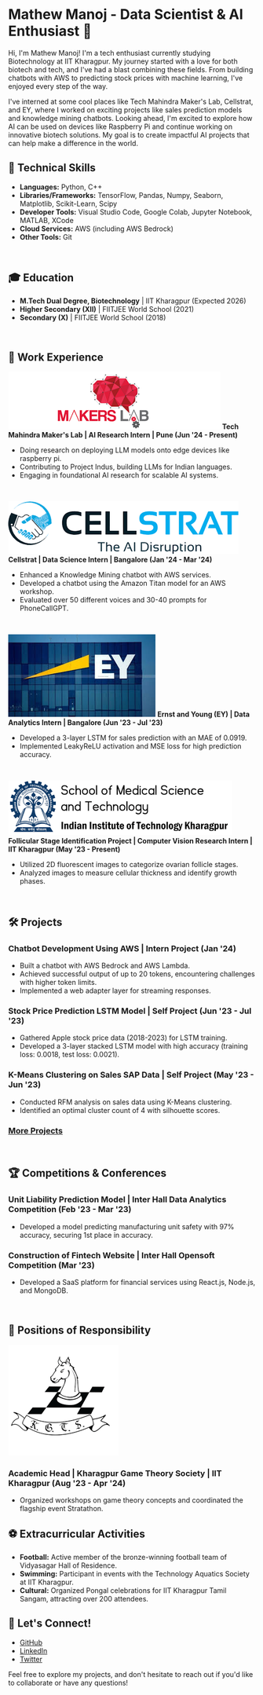 # Mathew Manoj - Data Scientist & AI Enthusiast 🌟

Hi, I'm Mathew Manoj! I'm a tech enthusiast currently studying Biotechnology at IIT Kharagpur. My journey started with a love for both biotech and tech, and I've had a blast combining these fields. From building chatbots with AWS to predicting stock prices with machine learning, I've enjoyed every step of the way.

I've interned at some cool places like Tech Mahindra Maker's Lab, Cellstrat, and EY, where I worked on exciting projects like sales prediction models and knowledge mining chatbots. Looking ahead, I'm excited to explore how AI can be used on devices like Raspberry Pi and continue working on innovative biotech solutions. My goal is to create impactful AI projects that can help make a difference in the world.

## 🚀 Technical Skills
- **Languages:** Python, C++
- **Libraries/Frameworks:** TensorFlow, Pandas, Numpy, Seaborn, Matplotlib, Scikit-Learn, Scipy
- **Developer Tools:** Visual Studio Code, Google Colab, Jupyter Notebook, MATLAB, XCode
- **Cloud Services:** AWS (including AWS Bedrock)
- **Other Tools:** Git

<br>

## 🎓 Education
- **M.Tech Dual Degree, Biotechnology** | IIT Kharagpur (Expected 2026)
- **Higher Secondary (XII)** | FIITJEE World School (2021)
- **Secondary (X)** | FIITJEE World School (2018)

<br>

## 💼 Work Experience

![Tech Mahindra Maker's Lab](assets/img/Makers_lab.png)
**Tech Mahindra Maker's Lab | AI Research Intern | Pune (Jun '24 - Present)**

- Doing research on deploying LLM models onto edge devices like raspberry pi.
- Contributing to Project Indus, building LLMs for Indian languages.
- Engaging in foundational AI research for scalable AI systems.

<br>

![Cellstrat](assets/img/Cellstrat.png)
**Cellstrat | Data Science Intern | Bangalore (Jan '24 - Mar '24)**
- Enhanced a Knowledge Mining chatbot with AWS services.
- Developed a chatbot using the Amazon Titan model for an AWS workshop.
- Evaluated over 50 different voices and 30-40 prompts for PhoneCallGPT.

<br>

![Ernst and Young (EY)](assets/img/EY.jpeg)
**Ernst and Young (EY) | Data Analytics Intern | Bangalore (Jun '23 - Jul '23)**
- Developed a 3-layer LSTM for sales prediction with an MAE of 0.0919.
- Implemented LeakyReLU activation and MSE loss for high prediction accuracy.

<br>

![Follicular Stage Identification Project](assets/img/SMST.png)
**Follicular Stage Identification Project | Computer Vision Research Intern | IIT Kharagpur (May '23 - Present)**
- Utilized 2D fluorescent images to categorize ovarian follicle stages.
- Analyzed images to measure cellular thickness and identify growth phases.

<br>

## 🛠️ Projects
### Chatbot Development Using AWS | Intern Project (Jan '24)
- Built a chatbot with AWS Bedrock and AWS Lambda.
- Achieved successful output of up to 20 tokens, encountering challenges with higher token limits.
- Implemented a web adapter layer for streaming responses.

### Stock Price Prediction LSTM Model | Self Project (Jun '23 - Jul '23)
- Gathered Apple stock price data (2018-2023) for LSTM training.
- Developed a 3-layer stacked LSTM model with high accuracy (training loss: 0.0018, test loss: 0.0021).

### K-Means Clustering on Sales SAP Data | Self Project (May '23 - Jun '23)
- Conducted RFM analysis on sales data using K-Means clustering.
- Identified an optimal cluster count of 4 with silhouette scores.
### [More Projects](projects/README.md)
<br>

## 🏆 Competitions & Conferences
### Unit Liability Prediction Model | Inter Hall Data Analytics Competition (Feb '23 - Mar '23)
- Developed a model predicting manufacturing unit safety with 97% accuracy, securing 1st place in accuracy.

### Construction of Fintech Website | Inter Hall Opensoft Competition (Mar '23)
- Developed a SaaS platform for financial services using React.js, Node.js, and MongoDB.

<br>

## 🏅 Positions of Responsibility
![KGTS](assets/img/kgts.png)
### Academic Head | Kharagpur Game Theory Society | IIT Kharagpur (Aug '23 - Apr '24)
- Organized workshops on game theory concepts and coordinated the flagship event Stratathon.

## ⚽ Extracurricular Activities
- **Football:** Active member of the bronze-winning football team of Vidyasagar Hall of Residence.
- **Swimming:** Participant in events with the Technology Aquatics Society at IIT Kharagpur.
- **Cultural:** Organized Pongal celebrations for IIT Kharagpur Tamil Sangam, attracting over 200 attendees.

## 🔗 Let's Connect!
- [GitHub](https://github.com/mathew-2)
- [LinkedIn](https://www.linkedin.com/in/mathew-manoj)
- [Twitter](https://x.com/mattdraco13)

Feel free to explore my projects, and don't hesitate to reach out if you'd like to collaborate or have any questions!
